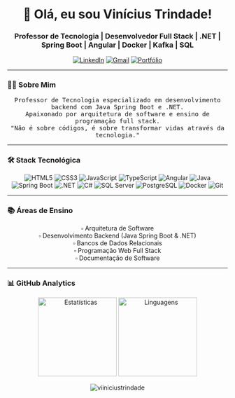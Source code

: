 <h1 align="center">👋 Olá, eu sou Vinícius Trindade!</h1>
<h3 align="center">Professor de Tecnologia | Desenvolvedor Full Stack | .NET | Spring Boot | Angular | Docker | Kafka | SQL</h3>

<p align="center">
  <a href="https://br.linkedin.com/in/vinicius-trindade-7724491a7/"><img src="https://img.shields.io/badge/LinkedIn-0077B5?style=for-the-badge&logo=linkedin&logoColor=white" alt="LinkedIn"></a>
  <a href="mailto:vinicius.mjt@exemplo.com"><img src="https://img.shields.io/badge/Gmail-D14836?style=for-the-badge&logo=gmail&logoColor=white" alt="Gmail"></a>
  <a href="https://viiniciustrindade.github.io"><img src="https://img.shields.io/badge/Portfólio-FF5722?style=for-the-badge&logo=google-chrome&logoColor=white" alt="Portfólio"></a>
</p>

---

### 👨‍🏫 **Sobre Mim**  
<p align="center">
  <samp>
    Professor de Tecnologia especializado em desenvolvimento backend com Java Spring Boot e .NET.<br>
    Apaixonado por arquitetura de software e ensino de programação full stack.<br>
    "Não é sobre códigos, é sobre transformar vidas através da tecnologia."
  </samp>
</p>

---

### 🛠️ **Stack Tecnológica**  

<p align="center">
  <!-- Frontend -->
  <img src="https://img.shields.io/badge/HTML5-E34F26?style=for-the-badge&logo=html5&logoColor=white" alt="HTML5">
  <img src="https://img.shields.io/badge/CSS3-1572B6?style=for-the-badge&logo=css3&logoColor=white" alt="CSS3">
  <img src="https://img.shields.io/badge/JavaScript-F7DF1E?style=for-the-badge&logo=javascript&logoColor=black" alt="JavaScript">
  <img src="https://img.shields.io/badge/TypeScript-007ACC?style=for-the-badge&logo=typescript&logoColor=white" alt="TypeScript">
  <img src="https://img.shields.io/badge/Angular-DD0031?style=for-the-badge&logo=angular&logoColor=white" alt="Angular">
  
  <!-- Backend -->
  <img src="https://img.shields.io/badge/Java-ED8B00?style=for-the-badge&logo=openjdk&logoColor=white" alt="Java">
  <img src="https://img.shields.io/badge/Spring_Boot-6DB33F?style=for-the-badge&logo=springboot&logoColor=white" alt="Spring Boot">
  <img src="https://img.shields.io/badge/.NET-512BD4?style=for-the-badge&logo=dotnet&logoColor=white" alt=".NET">
  <img src="https://img.shields.io/badge/C%23-239120?style=for-the-badge&logo=c-sharp&logoColor=white" alt="C#">
  
  <!-- Databases -->
  <img src="https://img.shields.io/badge/SQL_Server-CC2927?style=for-the-badge&logo=microsoftsqlserver&logoColor=white" alt="SQL Server">
  <img src="https://img.shields.io/badge/PostgreSQL-4169E1?style=for-the-badge&logo=postgresql&logoColor=white" alt="PostgreSQL">
  
  <!-- DevOps -->
  <img src="https://img.shields.io/badge/Docker-2496ED?style=for-the-badge&logo=docker&logoColor=white" alt="Docker">
  <img src="https://img.shields.io/badge/Git-F05032?style=for-the-badge&logo=git&logoColor=white" alt="Git">
</p>

---

### 📚 **Áreas de Ensino**  
<p align="center">
  ▫️ Arquitetura de Software<br>
  ▫️ Desenvolvimento Backend (Java Spring Boot & .NET)<br>
  ▫️ Bancos de Dados Relacionais<br>
  ▫️ Programação Web Full Stack<br>
  ▫️ Documentação de Software
</p>

---

### 📊 **GitHub Analytics**  

<p align="center">
  <img height="180em" src="https://github-readme-stats.vercel.app/api?username=viiniciustrindade&show_icons=true&theme=radical&hide_border=true&count_private=true" alt="Estatísticas">
  <img height="180em" src="https://github-readme-stats.vercel.app/api/top-langs/?username=viiniciustrindade&layout=compact&theme=radical&hide_border=true&langs_count=6" alt="Linguagens">
</p>

<p align="center">
  <img src="https://komarev.com/ghpvc/?username=viiniciustrindade&label=Visitas+ao+Perfil&color=blueviolet&style=flat" alt="viiniciustrindade" />
</p>
